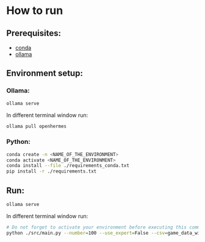 # How to run

## Prerequisites:

- [conda](https://docs.conda.io/projects/miniconda/en/latest/)
- [ollama](https://ollama.ai/download)

## Environment setup:

### Ollama:

```sh
ollama serve
```

In different terminal window run:

```sh
ollama pull openhermes
```

### Python:

```sh
conda create -n <NAME_OF_THE_ENVIRONMENT>
conda activate <NAME_OF_THE_ENVIRONMENT>
conda install --file ./requirements_conda.txt
pip install -r ./requirements.txt
```

## Run:

```sh
ollama serve
```

In different terminal window run:

```sh
# Do not forget to activate your environment before executing this command.
python ./src/main.py --number=100 --use_expert=False --csv=game_data_with_expert.csv
```
